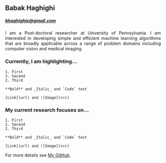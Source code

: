 ## Babak Haghighi 
##### bhaghighie@gmail.com

<p align="justify">
I am a Post-doctoral researcher at University of Pennsylvania. I am interested in developing simple and efficient machine learning algorithms that are broadly applicable across a range of problem domains including computer vision and medical imaging.
</p>

### Currently, I am highlighting...

```
1. First
2. Second
2. Third

**Bold** and _Italic_ and `Code` text

[Link](url) and ![Image](src)
```

### My current research focuses on... 
```
1. First
2. Second
2. Third

**Bold** and _Italic_ and `Code` text

[Link](url) and ![Image](src)
```
For more details see [My GitHub](https://github.com/bhaghighi/).


